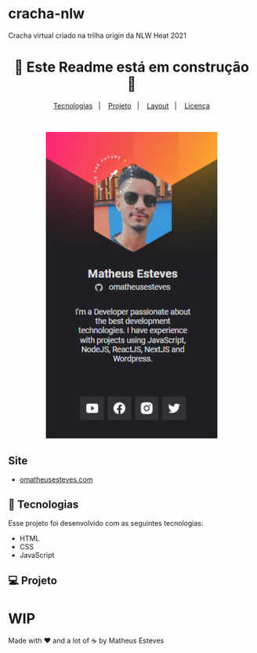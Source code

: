# cracha-nlw
Cracha virtual criado na trilha origin da NLW Heat 2021
<h1 align="center">
 🚧 Este Readme está em construção 🚧
</h1>

<p align="center">
  <a href="#-tecnologias">Tecnologias</a>&nbsp;&nbsp;&nbsp;|&nbsp;&nbsp;&nbsp;
  <a href="#-projeto">Projeto</a>&nbsp;&nbsp;&nbsp;|&nbsp;&nbsp;&nbsp;
  <a href="#-layout">Layout</a>&nbsp;&nbsp;&nbsp;|&nbsp;&nbsp;&nbsp;
  <a href="#memo-licença">Licença</a>
</p>

<br>

<p align="center">
  <img alt="DoctorCare" src="images/previewMobile.png" width="350">
</p>

## Site
- [omatheusesteves.com](https://omatheusesteves.github.io/cracha-nlw/)

## 🚀 Tecnologias

Esse projeto foi desenvolvido com as seguintes tecnologias:

- HTML
- CSS
- JavaScript

## 💻 Projeto
# WIP

Made with ♥ and a lot of ☕ by Matheus Esteves
